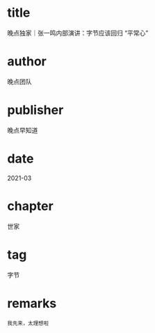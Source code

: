 # title
晚点独家｜张一鸣内部演讲：字节应该回归 “平常心”

# author
晚点团队

# publisher
晚点早知道

# date
2021-03

# chapter
世家

# tag
字节

# remarks
`我先来，太理想啦`
